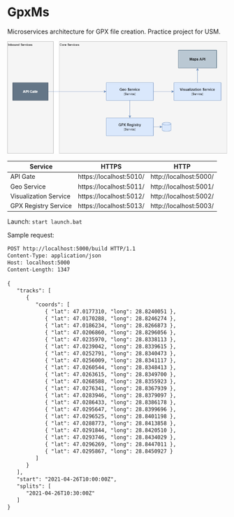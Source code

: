 # GpxMs
Microservices architecture for GPX file creation. Practice project for USM.

![Preview](https://raw.githubusercontent.com/ardabada/GpxMs/master/scheme.png)


| Service | HTTPS | HTTP |
| ----------- | ----------- | ----------- |
| API Gate | https://localhost:5010/ | http://localhost:5000/
| Geo Service | https://localhost:5011/ | http://localhost:5001/
| Visualization Service | https://localhost:5012/ | http://localhost:5002/
| GPX Registry Service | https://localhost:5013/ | http://localhost:5003/

Launch:
`start launch.bat`

Sample request:
```
POST http://localhost:5000/build HTTP/1.1
Content-Type: application/json
Host: localhost:5000
Content-Length: 1347

{
   "tracks": [
      {
         "coords": [
            { "lat": 47.0177310, "long": 28.8240051 },
            { "lat": 47.0170288, "long": 28.8246274 },
            { "lat": 47.0186234, "long": 28.8266873 },
            { "lat": 47.0206860, "long": 28.8296056 },
            { "lat": 47.0235970, "long": 28.8338113 },
            { "lat": 47.0239042, "long": 28.8339615 },
            { "lat": 47.0252791, "long": 28.8340473 },
            { "lat": 47.0256009, "long": 28.8341117 },
            { "lat": 47.0260544, "long": 28.8348413 },
            { "lat": 47.0263615, "long": 28.8349700 },
            { "lat": 47.0268588, "long": 28.8355923 },
            { "lat": 47.0276341, "long": 28.8367939 },
            { "lat": 47.0283946, "long": 28.8379097 },
            { "lat": 47.0286433, "long": 28.8386178 },
            { "lat": 47.0295647, "long": 28.8399696 },
            { "lat": 47.0296525, "long": 28.8401198 },
            { "lat": 47.0288773, "long": 28.8413858 },
            { "lat": 47.0291844, "long": 28.8420510 },
            { "lat": 47.0293746, "long": 28.8434029 },
            { "lat": 47.0296269, "long": 28.8447011 },
            { "lat": 47.0295867, "long": 28.8450927 }
         ]
      }
   ],
   "start": "2021-04-26T10:00:00Z",
   "splits": [
      "2021-04-26T10:30:00Z"
   ]
}


```
